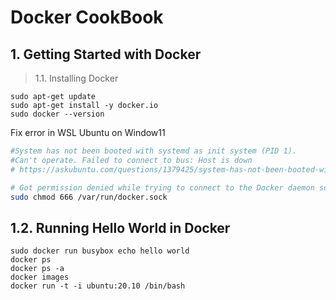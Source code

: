 # Docker CookBook

## 1. Getting Started with Docker
>1.1. Installing Docker

```
sudo apt-get update
sudo apt-get install -y docker.io
sudo docker --version

```
Fix error in WSL Ubuntu on Window11
```bash
#System has not been booted with systemd as init system (PID 1). 
#Can't operate. Failed to connect to bus: Host is down
# https://askubuntu.com/questions/1379425/system-has-not-been-booted-with-systemd-as-init-system-pid-1-cant-operate

# Got permission denied while trying to connect to the Docker daemon socket at unix:///var/run/docker.sock: Get "http://%2Fvar%2Frun%2Fdocker.sock/v1.24/containers/json": dial unix /var/run/docker.sock: connect: permission denied
sudo chmod 666 /var/run/docker.sock
```

## 1.2. Running Hello World in Docker
```
sudo docker run busybox echo hello world
docker ps
docker ps -a
docker images
docker run -t -i ubuntu:20.10 /bin/bash

```